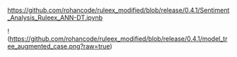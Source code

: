 https://github.com/rohancode/ruleex_modified/blob/release/0.4.1/Sentiment_Analysis_Ruleex_ANN-DT.ipynb

!(https://github.com/rohancode/ruleex_modified/blob/release/0.4.1/model_tree_augmented_case.png?raw=true)
